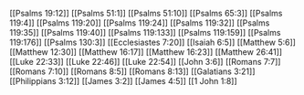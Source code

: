 [[Psalms 19:12]]
[[Psalms 51:1]]
[[Psalms 51:10]]
[[Psalms 65:3]]
[[Psalms 119:4]]
[[Psalms 119:20]]
[[Psalms 119:24]]
[[Psalms 119:32]]
[[Psalms 119:35]]
[[Psalms 119:40]]
[[Psalms 119:133]]
[[Psalms 119:159]]
[[Psalms 119:176]]
[[Psalms 130:3]]
[[Ecclesiastes 7:20]]
[[Isaiah 6:5]]
[[Matthew 5:6]]
[[Matthew 12:30]]
[[Matthew 16:17]]
[[Matthew 16:23]]
[[Matthew 26:41]]
[[Luke 22:33]]
[[Luke 22:46]]
[[Luke 22:54]]
[[John 3:6]]
[[Romans 7:7]]
[[Romans 7:10]]
[[Romans 8:5]]
[[Romans 8:13]]
[[Galatians 3:21]]
[[Philippians 3:12]]
[[James 3:2]]
[[James 4:5]]
[[1 John 1:8]]
